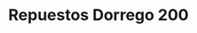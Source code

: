 ---
title: "Repuestos Dorrego 200"
url: /ciudad-autonoma-de-buenos-aires/repuestos-dorrego-200/
shop: piezas de automóviles
---